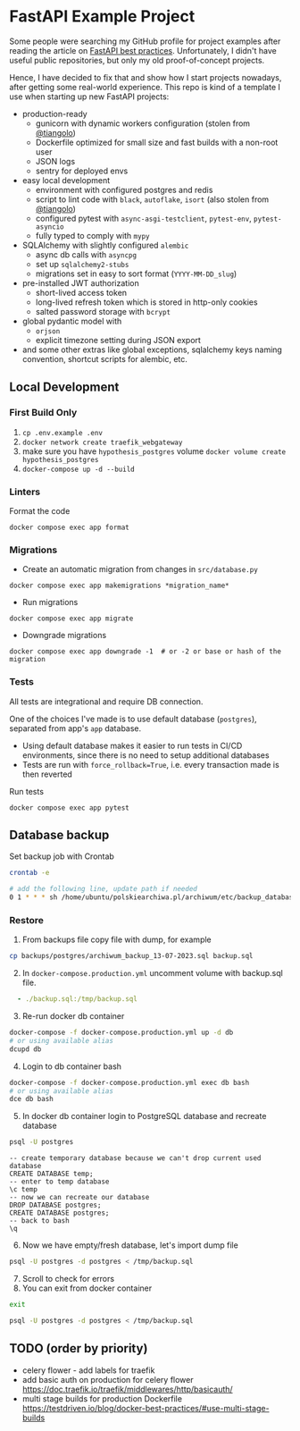 # FastAPI Example Project
Some people were searching my GitHub profile for project examples after reading the article on [FastAPI best practices](https://github.com/zhanymkanov/fastapi-best-practices).
Unfortunately, I didn't have useful public repositories, but only my old proof-of-concept projects.

Hence, I have decided to fix that and show how I start projects nowadays, after getting some real-world experience.
This repo is kind of a template I use when starting up new FastAPI projects:
- production-ready
    - gunicorn with dynamic workers configuration (stolen from [@tiangolo](https://github.com/tiangolo))
    - Dockerfile optimized for small size and fast builds with a non-root user
    - JSON logs
    - sentry for deployed envs
- easy local development
    - environment with configured postgres and redis
    - script to lint code with `black`, `autoflake`, `isort` (also stolen from [@tiangolo](https://github.com/tiangolo))
    - configured pytest with `async-asgi-testclient`, `pytest-env`, `pytest-asyncio`
    - fully typed to comply with `mypy`
- SQLAlchemy with slightly configured `alembic`
    - async db calls with `asyncpg`
    - set up `sqlalchemy2-stubs`
    - migrations set in easy to sort format (`YYYY-MM-DD_slug`)
- pre-installed JWT authorization
    - short-lived access token
    - long-lived refresh token which is stored in http-only cookies
    - salted password storage with `bcrypt`
- global pydantic model with
    - `orjson`
    - explicit timezone setting during JSON export
- and some other extras like global exceptions, sqlalchemy keys naming convention, shortcut scripts for alembic, etc.

## Local Development

### First Build Only
1. `cp .env.example .env`
2. `docker network create traefik_webgateway`
3. make sure you have `hypothesis_postgres` volume `docker volume create hypothesis_postgres `
3. `docker-compose up -d --build`

### Linters
Format the code
```shell
docker compose exec app format
```

### Migrations
- Create an automatic migration from changes in `src/database.py`
```shell
docker compose exec app makemigrations *migration_name*
```
- Run migrations
```shell
docker compose exec app migrate
```
- Downgrade migrations
```shell
docker compose exec app downgrade -1  # or -2 or base or hash of the migration
```
### Tests
All tests are integrational and require DB connection.

One of the choices I've made is to use default database (`postgres`), separated from app's `app` database.
- Using default database makes it easier to run tests in CI/CD environments, since there is no need to setup additional databases
- Tests are run with `force_rollback=True`, i.e. every transaction made is then reverted

Run tests
```shell
docker compose exec app pytest
```


## Database backup

Set backup job with Crontab
```bash
crontab -e

# add the following line, update path if needed
0 1 * * * sh /home/ubuntu/polskiearchiwa.pl/archiwum/etc/backup_database.sh
```

### Restore

1. From backups file copy file with dump, for example
```bash
cp backups/postgres/archiwum_backup_13-07-2023.sql backup.sql
```
2. In `docker-compose.production.yml` uncomment volume with backup.sql file.
```yaml
  - ./backup.sql:/tmp/backup.sql 
```
3. Re-run docker db container
```bash
docker-compose -f docker-compose.production.yml up -d db
# or using available alias
dcupd db 
```
4. Login to db container bash
```bash
docker-compose -f docker-compose.production.yml exec db bash
# or using available alias
dce db bash
```
5. In docker db container login to PostgreSQL database and recreate database
```bash
psql -U postgres 
```
```postgresql
-- create temporary database because we can't drop current used database
CREATE DATABASE temp;
-- enter to temp database
\c temp
-- now we can recreate our database
DROP DATABASE postgres;
CREATE DATABASE postgres;
-- back to bash
\q
```
6. Now we have empty/fresh database, let's import dump file
```bash
psql -U postgres -d postgres < /tmp/backup.sql
```
7. Scroll to check for errors
8. You can exit from docker container
```bash
exit
```

```bash
psql -U postgres -d postgres < /tmp/backup.sql
```


## TODO (order by priority)

- celery flower - add labels for traefik
- add basic auth on production for celery flower https://doc.traefik.io/traefik/middlewares/http/basicauth/
- multi stage builds for production Dockerfile https://testdriven.io/blog/docker-best-practices/#use-multi-stage-builds
